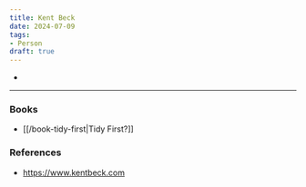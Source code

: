 ```yaml
---
title: Kent Beck
date: 2024-07-09
tags:
- Person
draft: true
---
```



- 


---
### Books
- [[/book-tidy-first|Tidy First?]]


### References
- https://www.kentbeck.com